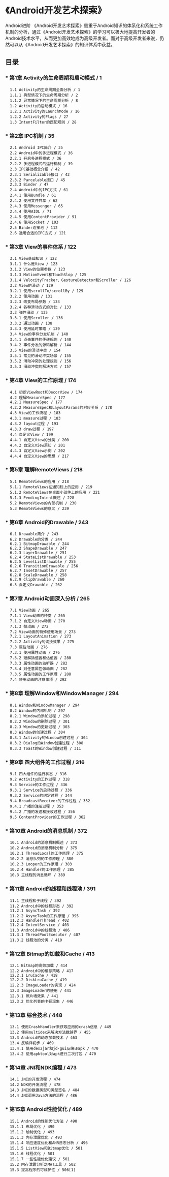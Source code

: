  
《Android开发艺术探索》
===================================
  Android进阶
  《Android开发艺术探索》侧重于Android知识的体系化和系统工作机制的分析，通过《Android开发艺术探索》的学习可以极大地提高开发者的Android技术水平，从而更加高效地成为高级开发者。而对于高级开发者来说，仍然可以从《Android开发艺术探索》的知识体系中获益。

  目录
----
### * 第1章 Activity的生命周期和启动模式 / 1
      1.1 Activity的生命周期全面分析 / 1
      1.1.1 典型情况下的生命周期分析 / 2
      1.1.2 异常情况下的生命周期分析 / 8
      1.2 Activity的启动模式 / 16
      1.2.1 Activity的LaunchMode / 16
      1.2.2 Activity的Flags / 27
      1.3 IntentFilter的匹配规则 / 28
### * 第2章 IPC机制 / 35
      2.1 Android IPC简介 / 35
      2.2 Android中的多进程模式 / 36
      2.2.1 开启多进程模式 / 36
      2.2.2 多进程模式的运行机制 / 39
      2.3 IPC基础概念介绍 / 42
      2.3.1 Serializable接口 / 42
      2.3.2 Parcelable接口 / 45
      2.3.3 Binder / 47
      2.4 Android中的IPC方式 / 61
      2.4.1 使用Bundle / 61
      2.4.2 使用文件共享 / 62
      2.4.3 使用Messenger / 65
      2.4.4 使用AIDL / 71
      2.4.5 使用ContentProvider / 91
      2.4.6 使用Socket / 103
      2.5 Binder连接池 / 112
      2.6 选用合适的IPC方式 / 121
### * 第3章 View的事件体系 / 122
      3.1 View基础知识 / 122
      3.1.1 什么是View / 123
      3.1.2 View的位置参数 / 123
      3.1.3 MotionEvent和TouchSlop / 125
      3.1.4 VelocityTracker、GestureDetector和Scroller / 126
      3.2 View的滑动 / 129
      3.2.1 使用scrollTo/scrollBy / 129
      3.2.2 使用动画 / 131
      3.2.3 改变布局参数 / 133
      3.2.4 各种滑动方式的对比 / 133
      3.3 弹性滑动 / 135
      3.3.1 使用Scroller / 136
      3.3.2 通过动画 / 138
      3.3.3 使用延时策略 / 139
      3.4 View的事件分发机制 / 140
      3.4.1 点击事件的传递规则 / 140
      3.4.2 事件分发的源码解析 / 144
      3.5 View的滑动冲突 / 154
      3.5.1 常见的滑动冲突场景 / 155
      3.5.2 滑动冲突的处理规则 / 156
      3.5.3 滑动冲突的解决方式 / 157
### * 第4章 View的工作原理 / 174
      4.1 初识ViewRoot和DecorView / 174
      4.2 理解MeasureSpec / 177
      4.2.1 MeasureSpec / 177
      4.2.2 MeasureSpec和LayoutParams的对应关系 / 178
      4.3 View的工作流程 / 183
      4.3.1 measure过程 / 183
      4.3.2 layout过程 / 193
      4.3.3 draw过程 / 197
      4.4 自定义View / 199
      4.4.1 自定义View的分类 / 200
      4.4.2 自定义View须知 / 201
      4.4.3 自定义View示例 / 202
      4.4.4 自定义View的思想 / 217
### * 第5章 理解RemoteViews / 218
      5.1 RemoteViews的应用 / 218
      5.1.1 RemoteViews在通知栏上的应用 / 219
      5.1.2 RemoteViews在桌面小部件上的应用 / 221
      5.1.3 PendingIntent概述 / 228
      5.2 RemoteViews的内部机制 / 230
      5.3 RemoteViews的意义 / 239
### * 第6章 Android的Drawable / 243
      6.1 Drawable简介 / 243
      6.2 Drawable的分类 / 244
      6.2.1 BitmapDrawable / 244
      6.2.2 ShapeDrawable / 247
      6.2.3 LayerDrawable / 251
      6.2.4 StateListDrawable / 253
      6.2.5 LevelListDrawable / 255
      6.2.6 TransitionDrawable / 256
      6.2.7 InsetDrawable / 257
      6.2.8 ScaleDrawable / 258
      6.2.9 ClipDrawable / 260
      6.3 自定义Drawable / 262
### * 第7章 Android动画深入分析 / 265
      7.1 View动画 / 265
      7.1.1 View动画的种类 / 265
      7.1.2 自定义View动画 / 270
      7.1.3 帧动画 / 272
      7.2 View动画的特殊使用场景 / 273
      7.2.1 LayoutAnimation / 273
      7.2.2 Activity的切换效果 / 275
      7.3 属性动画 / 276
      7.3.1 使用属性动画 / 276
      7.3.2 理解插值器和估值器 / 280
      7.3.3 属性动画的监听器 / 282
      7.3.4 对任意属性做动画 / 282
      7.3.5 属性动画的工作原理 / 288
      7.4 使用动画的注意事项 / 292
### * 第8章 理解Window和WindowManager / 294
      8.1 Window和WindowManager / 294
      8.2 Window的内部机制 / 297
      8.2.1 Window的添加过程 / 298
      8.2.2 Window的删除过程 / 301
      8.2.3 Window的更新过程 / 303
      8.3 Window的创建过程 / 304
      8.3.1 Activity的Window创建过程 / 304
      8.3.2 Dialog的Window创建过程 / 308
      8.3.3 Toast的Window创建过程 / 311
### * 第9章 四大组件的工作过程 / 316
      9.1 四大组件的运行状态 / 316
      9.2 Activity的工作过程 / 318
      9.3 Service的工作过程 / 336
      9.3.1 Service的启动过程 / 336
      9.3.2 Service的绑定过程 / 344
      9.4 BroadcastReceiver的工作过程 / 352
      9.4.1 广播的注册过程 / 353
      9.4.2 广播的发送和接收过程 / 356
      9.5 ContentProvider的工作过程 / 362
### * 第10章 Android的消息机制 / 372
      10.1 Android的消息机制概述 / 373
      10.2 Android的消息机制分析 / 375
      10.2.1 ThreadLocal的工作原理 / 375
      10.2.2 消息队列的工作原理 / 380
      10.2.3 Looper的工作原理 / 383
      10.2.4 Handler的工作原理 / 385
      10.3 主线程的消息循环 / 389
### * 第11章 Android的线程和线程池 / 391
      11.1 主线程和子线程 / 392
      11.2 Android中的线程形态 / 392
      11.2.1 AsyncTask / 392
      11.2.2 AsyncTask的工作原理 / 395
      11.2.3 HandlerThread / 402
      11.2.4 IntentService / 403
      11.3 Android中的线程池 / 406
      11.3.1 ThreadPoolExecutor / 407
      11.3.2 线程池的分类 / 410
### * 第12章 Bitmap的加载和Cache / 413
      12.1 Bitmap的高效加载 / 414
      12.2 Android中的缓存策略 / 417
      12.2.1 LruCache / 418
      12.2.2 DiskLruCache / 419
      12.2.3 ImageLoader的实现 / 424
      12.3 ImageLoader的使用 / 441
      12.3.1 照片墙效果 / 441
      12.3.2 优化列表的卡顿现象 / 446
### * 第13章 综合技术 / 448
      13.1 使用CrashHandler来获取应用的crash信息 / 449
      13.2 使用multidex来解决方法数越界 / 455
      13.3 Android的动态加载技术 / 463
      13.4 反编译初步 / 469
      13.4.1 使用dex2jar和jd-gui反编译apk / 470
      13.4.2 使用apktool对apk进行二次打包 / 470
### * 第14章 JNI和NDK编程 / 473
      14.1 JNI的开发流程 / 474
      14.2 NDK的开发流程 / 478
      14.3 JNI的数据类型和类型签名 / 484
      14.4 JNI调用Java方法的流程 / 486
### * 第15章 Android性能优化 / 489
      15.1 Android的性能优化方法 / 490
      15.1.1 布局优化 / 490
      15.1.2 绘制优化 / 493
      15.1.3 内存泄露优化 / 493
      15.1.4 响应速度优化和ANR日志分析 / 496
      15.1.5 ListView和Bitmap优化 / 501
      15.1.6 线程优化 / 501
      15.1.7 一些性能优化建议 / 501
      15.2 内存泄露分析之MAT工具 / 502
      15.3 提高程序的可维护性 / 506[1]  
    
